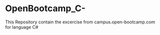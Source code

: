# OpenBootcamp_C-
This Repository contain the excercise from campus.open-bootcamp.com for language C#
